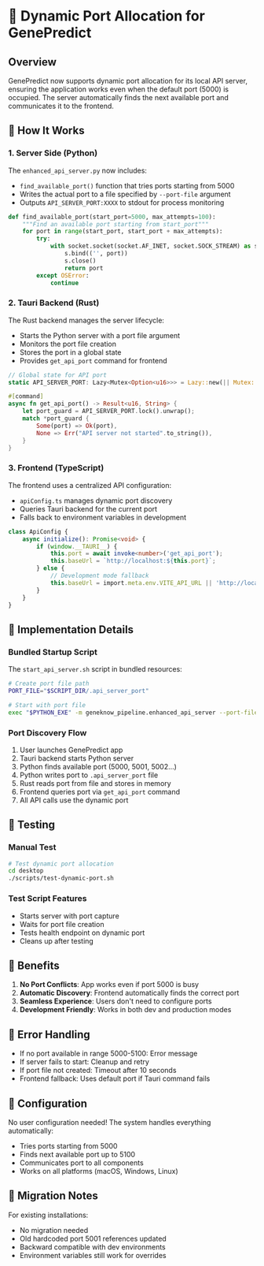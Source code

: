 # 🔌 Dynamic Port Allocation for GenePredict

## Overview

GenePredict now supports dynamic port allocation for its local API server, ensuring the application works even when the default port (5000) is occupied. The server automatically finds the next available port and communicates it to the frontend.

## 🚀 How It Works

### 1. **Server Side (Python)**
The `enhanced_api_server.py` now includes:
- `find_available_port()` function that tries ports starting from 5000
- Writes the actual port to a file specified by `--port-file` argument
- Outputs `API_SERVER_PORT:XXXX` to stdout for process monitoring

```python
def find_available_port(start_port=5000, max_attempts=100):
    """Find an available port starting from start_port"""
    for port in range(start_port, start_port + max_attempts):
        try:
            with socket.socket(socket.AF_INET, socket.SOCK_STREAM) as s:
                s.bind(('', port))
                s.close()
                return port
        except OSError:
            continue
```

### 2. **Tauri Backend (Rust)**
The Rust backend manages the server lifecycle:
- Starts the Python server with a port file argument
- Monitors the port file creation
- Stores the port in a global state
- Provides `get_api_port` command for frontend

```rust
// Global state for API port
static API_SERVER_PORT: Lazy<Mutex<Option<u16>>> = Lazy::new(|| Mutex::new(None));

#[command]
async fn get_api_port() -> Result<u16, String> {
    let port_guard = API_SERVER_PORT.lock().unwrap();
    match *port_guard {
        Some(port) => Ok(port),
        None => Err("API server not started".to_string()),
    }
}
```

### 3. **Frontend (TypeScript)**
The frontend uses a centralized API configuration:
- `apiConfig.ts` manages dynamic port discovery
- Queries Tauri backend for the current port
- Falls back to environment variables in development

```typescript
class ApiConfig {
    async initialize(): Promise<void> {
        if (window.__TAURI__) {
            this.port = await invoke<number>('get_api_port');
            this.baseUrl = `http://localhost:${this.port}`;
        } else {
            // Development mode fallback
            this.baseUrl = import.meta.env.VITE_API_URL || 'http://localhost:5001';
        }
    }
}
```

## 🔧 Implementation Details

### Bundled Startup Script
The `start_api_server.sh` script in bundled resources:
```bash
# Create port file path
PORT_FILE="$SCRIPT_DIR/.api_server_port"

# Start with port file
exec "$PYTHON_EXE" -m geneknow_pipeline.enhanced_api_server --port-file "$PORT_FILE" "$@"
```

### Port Discovery Flow
1. User launches GenePredict app
2. Tauri backend starts Python server
3. Python finds available port (5000, 5001, 5002...)
4. Python writes port to `.api_server_port` file
5. Rust reads port from file and stores in memory
6. Frontend queries port via `get_api_port` command
7. All API calls use the dynamic port

## 🧪 Testing

### Manual Test
```bash
# Test dynamic port allocation
cd desktop
./scripts/test-dynamic-port.sh
```

### Test Script Features
- Starts server with port capture
- Waits for port file creation
- Tests health endpoint on dynamic port
- Cleans up after testing

## 🎯 Benefits

1. **No Port Conflicts**: App works even if port 5000 is busy
2. **Automatic Discovery**: Frontend automatically finds the correct port
3. **Seamless Experience**: Users don't need to configure ports
4. **Development Friendly**: Works in both dev and production modes

## 🚨 Error Handling

- If no port available in range 5000-5100: Error message
- If server fails to start: Cleanup and retry
- If port file not created: Timeout after 10 seconds
- Frontend fallback: Uses default port if Tauri command fails

## 📝 Configuration

No user configuration needed! The system handles everything automatically:
- Tries ports starting from 5000
- Finds next available port up to 5100
- Communicates port to all components
- Works on all platforms (macOS, Windows, Linux)

## 🔄 Migration Notes

For existing installations:
- No migration needed
- Old hardcoded port 5001 references updated
- Backward compatible with dev environments
- Environment variables still work for overrides 